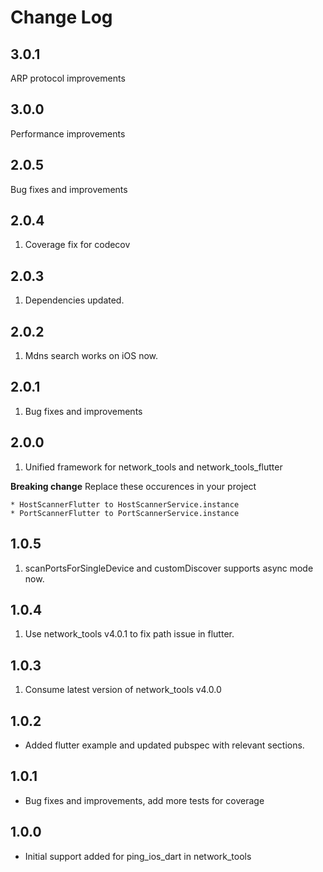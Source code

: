 # Change Log

## 3.0.1
ARP protocol improvements

## 3.0.0
Performance improvements

## 2.0.5
Bug fixes and improvements

## 2.0.4
1. Coverage fix for codecov

## 2.0.3
1. Dependencies updated.

## 2.0.2
1. Mdns search works on iOS now.

## 2.0.1
1. Bug fixes and improvements

## 2.0.0
1. Unified framework for network_tools and network_tools_flutter

**Breaking change** Replace these occurences in your project

    * HostScannerFlutter to HostScannerService.instance
    * PortScannerFlutter to PortScannerService.instance


## 1.0.5

1. scanPortsForSingleDevice and customDiscover supports async mode now.

## 1.0.4

1. Use network_tools v4.0.1 to fix path issue in flutter.

## 1.0.3 

1. Consume latest version of network_tools v4.0.0

## 1.0.2

* Added flutter example and updated pubspec with relevant sections.

## 1.0.1

* Bug fixes and improvements, add more tests for coverage

## 1.0.0

* Initial support added for ping_ios_dart in network_tools
